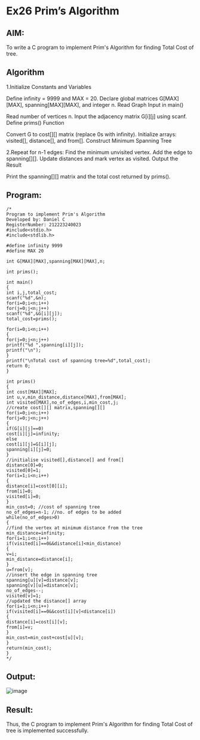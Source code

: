 # Ex26 Prim’s Algorithm
## AIM:
To write a C program to implement Prim's Algorithm for finding Total Cost of tree.

## Algorithm
1.Initialize Constants and Variables

Define infinity = 9999 and MAX = 20.
Declare global matrices G[MAX][MAX], spanning[MAX][MAX], and integer n.
Read Graph Input in main()

Read number of vertices n.
Input the adjacency matrix G[i][j] using scanf.
Define prims() Function

Convert G to cost[][] matrix (replace 0s with infinity).
Initialize arrays: visited[], distance[], and from[].
Construct Minimum Spanning Tree

2.Repeat for n-1 edges:
Find the minimum unvisited vertex.
Add the edge to spanning[][].
Update distances and mark vertex as visited.
Output the Result

Print the spanning[][] matrix and the total cost returned by prims().   

## Program:
```
/*
Program to implement Prim's Algorithm
Developed by: Daniel C
RegisterNumber: 212223240023
#include<stdio.h>
#include<stdlib.h>
 
#define infinity 9999
#define MAX 20
 
int G[MAX][MAX],spanning[MAX][MAX],n;
 
int prims();
 
int main()
{
int i,j,total_cost;
scanf("%d",&n);
for(i=0;i<n;i++)
for(j=0;j<n;j++)
scanf("%d",&G[i][j]);
total_cost=prims();

for(i=0;i<n;i++)
{
for(j=0;j<n;j++)
printf("%d ",spanning[i][j]);
printf("\n");
}
printf("\nTotal cost of spanning tree=%d",total_cost);
return 0;
}
 
int prims()
{
int cost[MAX][MAX];
int u,v,min_distance,distance[MAX],from[MAX];
int visited[MAX],no_of_edges,i,min_cost,j;
//create cost[][] matrix,spanning[][]
for(i=0;i<n;i++)
for(j=0;j<n;j++)
{
if(G[i][j]==0)
cost[i][j]=infinity;
else
cost[i][j]=G[i][j];
spanning[i][j]=0;
}
//initialise visited[],distance[] and from[]
distance[0]=0;
visited[0]=1;
for(i=1;i<n;i++)
{
distance[i]=cost[0][i];
from[i]=0;
visited[i]=0;
}
min_cost=0; //cost of spanning tree
no_of_edges=n-1; //no. of edges to be added
while(no_of_edges>0)
{
//find the vertex at minimum distance from the tree
min_distance=infinity;
for(i=1;i<n;i++)
if(visited[i]==0&&distance[i]<min_distance)
{
v=i;
min_distance=distance[i];
}
u=from[v];
//insert the edge in spanning tree
spanning[u][v]=distance[v];
spanning[v][u]=distance[v];
no_of_edges--;
visited[v]=1;
//updated the distance[] array
for(i=1;i<n;i++)
if(visited[i]==0&&cost[i][v]<distance[i])
{
distance[i]=cost[i][v];
from[i]=v;
}
min_cost=min_cost+cost[u][v];
}
return(min_cost);
}
*/
```

## Output:
![image](https://github.com/user-attachments/assets/6de9e2c1-6c94-48f2-9f3c-41954ff1113b)



## Result:
Thus, the C program to implement Prim's Algorithm for finding Total Cost of tree is implemented successfully.
